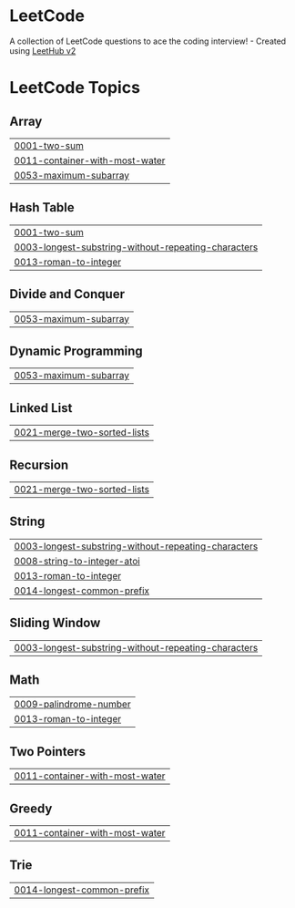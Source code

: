 # LeetCode
A collection of LeetCode questions to ace the coding interview! - Created using [LeetHub v2](https://github.com/arunbhardwaj/LeetHub-2.0)

<!---LeetCode Topics Start-->
# LeetCode Topics
## Array
|  |
| ------- |
| [0001-two-sum](https://github.com/prasadsheetal/LeetCode/tree/master/0001-two-sum) |
| [0011-container-with-most-water](https://github.com/prasadsheetal/LeetCode/tree/master/0011-container-with-most-water) |
| [0053-maximum-subarray](https://github.com/prasadsheetal/LeetCode/tree/master/0053-maximum-subarray) |
## Hash Table
|  |
| ------- |
| [0001-two-sum](https://github.com/prasadsheetal/LeetCode/tree/master/0001-two-sum) |
| [0003-longest-substring-without-repeating-characters](https://github.com/prasadsheetal/LeetCode/tree/master/0003-longest-substring-without-repeating-characters) |
| [0013-roman-to-integer](https://github.com/prasadsheetal/LeetCode/tree/master/0013-roman-to-integer) |
## Divide and Conquer
|  |
| ------- |
| [0053-maximum-subarray](https://github.com/prasadsheetal/LeetCode/tree/master/0053-maximum-subarray) |
## Dynamic Programming
|  |
| ------- |
| [0053-maximum-subarray](https://github.com/prasadsheetal/LeetCode/tree/master/0053-maximum-subarray) |
## Linked List
|  |
| ------- |
| [0021-merge-two-sorted-lists](https://github.com/prasadsheetal/LeetCode/tree/master/0021-merge-two-sorted-lists) |
## Recursion
|  |
| ------- |
| [0021-merge-two-sorted-lists](https://github.com/prasadsheetal/LeetCode/tree/master/0021-merge-two-sorted-lists) |
## String
|  |
| ------- |
| [0003-longest-substring-without-repeating-characters](https://github.com/prasadsheetal/LeetCode/tree/master/0003-longest-substring-without-repeating-characters) |
| [0008-string-to-integer-atoi](https://github.com/prasadsheetal/LeetCode/tree/master/0008-string-to-integer-atoi) |
| [0013-roman-to-integer](https://github.com/prasadsheetal/LeetCode/tree/master/0013-roman-to-integer) |
| [0014-longest-common-prefix](https://github.com/prasadsheetal/LeetCode/tree/master/0014-longest-common-prefix) |
## Sliding Window
|  |
| ------- |
| [0003-longest-substring-without-repeating-characters](https://github.com/prasadsheetal/LeetCode/tree/master/0003-longest-substring-without-repeating-characters) |
## Math
|  |
| ------- |
| [0009-palindrome-number](https://github.com/prasadsheetal/LeetCode/tree/master/0009-palindrome-number) |
| [0013-roman-to-integer](https://github.com/prasadsheetal/LeetCode/tree/master/0013-roman-to-integer) |
## Two Pointers
|  |
| ------- |
| [0011-container-with-most-water](https://github.com/prasadsheetal/LeetCode/tree/master/0011-container-with-most-water) |
## Greedy
|  |
| ------- |
| [0011-container-with-most-water](https://github.com/prasadsheetal/LeetCode/tree/master/0011-container-with-most-water) |
## Trie
|  |
| ------- |
| [0014-longest-common-prefix](https://github.com/prasadsheetal/LeetCode/tree/master/0014-longest-common-prefix) |
<!---LeetCode Topics End-->